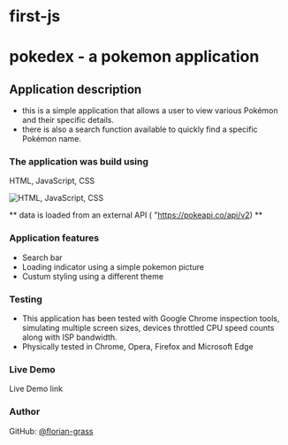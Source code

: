 # first-js



# pokedex - a pokemon application

## Application description
* this is a simple application that allows a user to view various Pokémon and their specific details.
* there is also a search function available to quickly find a specific Pokémon name.

### The application was build using
HTML, JavaScript, CSS

![HTML, JavaScript, CSS](https://github.com/florian-grass/first-js/pics/code-icons.jpg)

** data is loaded from an external API ( "https://pokeapi.co/api/v2) **

### Application features
* Search bar
* Loading indicator using a simple pokemon picture
* Custum styling using a different theme

### Testing
* This application has been tested with Google Chrome inspection tools, simulating multiple screen sizes, devices throttled CPU speed counts along with ISP bandwidth.
* Physically tested in Chrome, Opera, Firefox and Microsoft Edge

### Live Demo
Live Demo link

### Author
GitHub: [@florian-grass](https://github.com/florian-grass)
